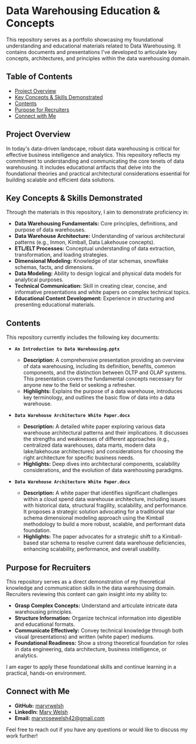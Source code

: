 # Data Warehousing Education & Concepts

This repository serves as a portfolio showcasing my foundational understanding and educational materials related to Data Warehousing. It contains documents and presentations I've developed to articulate key concepts, architectures, and principles within the data warehousing domain.

## Table of Contents

* [Project Overview](#project-overview)
* [Key Concepts & Skills Demonstrated](#key-concepts--skills-demonstrated)
* [Contents](#contents)
* [Purpose for Recruiters](#purpose-for-recruiters)
* [Connect with Me](#connect-with-me)

## Project Overview

In today's data-driven landscape, robust data warehousing is critical for effective business intelligence and analytics. This repository reflects my commitment to understanding and communicating the core tenets of data warehousing. It includes educational artifacts that delve into the foundational theories and practical architectural considerations essential for building scalable and efficient data solutions.

## Key Concepts & Skills Demonstrated

Through the materials in this repository, I aim to demonstrate proficiency in:

* **Data Warehousing Fundamentals:** Core principles, definitions, and purpose of data warehouses.
* **Data Warehouse Architecture:** Understanding of various architectural patterns (e.g., Inmon, Kimball, Data Lakehouse concepts).
* **ETL/ELT Processes:** Conceptual understanding of data extraction, transformation, and loading strategies.
* **Dimensional Modeling:** Knowledge of star schemas, snowflake schemas, facts, and dimensions.
* **Data Modeling:** Ability to design logical and physical data models for analytical purposes.
* **Technical Communication:** Skill in creating clear, concise, and informative presentations and white papers on complex technical topics.
* **Educational Content Development:** Experience in structuring and presenting educational materials.

## Contents

This repository currently includes the following key documents:

* **`An Introduction to Data Warehousing.pptx`**
    * **Description:** A comprehensive presentation providing an overview of data warehousing, including its definition, benefits, common components, and the distinction between OLTP and OLAP systems. This presentation covers the fundamental concepts necessary for anyone new to the field or seeking a refresher.
    * **Highlights:** Explains the purpose of a data warehouse, introduces key terminology, and outlines the basic flow of data into a data warehouse.

* **`Data Warehouse Architecture White Paper.docx`**
    * **Description:** A detailed white paper exploring various data warehouse architectural patterns and their implications. It discusses the strengths and weaknesses of different approaches (e.g., centralized data warehouses, data marts, modern data lake/lakehouse architectures) and considerations for choosing the right architecture for specific business needs.
    * **Highlights:** Deep dives into architectural components, scalability considerations, and the evolution of data warehousing paradigms.

* **`Data Warehouse Architecture White Paper.docx`**
    * **Description:** A white paper that identifies significant challenges within a cloud spend data warehouse architecture, including issues with historical data, structural fragility, scalability, and performance. It proposes a strategic solution advocating for a traditional star schema dimensional modeling approach using the Kimball methodology to build a more robust, scalable, and performant data foundation.
    * **Highlights:** The paper advocates for a strategic shift to a Kimball-based star schema to resolve current data warehouse deficiencies, enhancing scalability, performance, and overall usability.

## Purpose for Recruiters

This repository serves as a direct demonstration of my theoretical knowledge and communication skills in the data warehousing domain. Recruiters reviewing this content can gain insight into my ability to:

* **Grasp Complex Concepts:** Understand and articulate intricate data warehousing principles.
* **Structure Information:** Organize technical information into digestible and educational formats.
* **Communicate Effectively:** Convey technical knowledge through both visual (presentations) and written (white paper) mediums.
* **Foundational Readiness:** Show a strong theoretical foundation for roles in data engineering, data architecture, business intelligence, or analytics.

I am eager to apply these foundational skills and continue learning in a practical, hands-on environment.

## Connect with Me

* **GitHub:** [maryrwelsh](https://github.com/maryrwelsh)
* **LinkedIn:** [Mary Welsh](https://www.linkedin.com/in/mary-w-a9878363/)
* **Email:** [maryrosewelsh42@gmail.com](maryrosewelsh42@gmail.com)

Feel free to reach out if you have any questions or would like to discuss my work further!